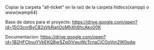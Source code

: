 Copiar la carpeta "all-ticket" en la raiz de la carpeta htdocs(xampp) o www(wamp64) 



Base de datos para el proyecto:
https://drive.google.com/open?id=15O3cnrBvC82sVkRqnOoMhXh6hcAko00K


Documentacion:
https://drive.google.com/open?id=1B2HFCbyuYVkEKQBwSZq0iVwuWcTcnaCjCOoVm2W0sdw
